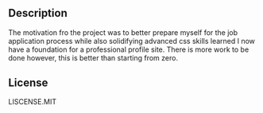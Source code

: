 # <JGJ-profile-page>

## Description

The motivation fro the project was to better prepare myself for the job application process while also solidifying advanced css skills learned
I now have a foundation for a professional profile site. There is more work to be done however, this is better than starting from zero.

## License

LISCENSE.MIT
